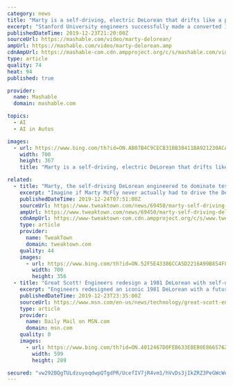 ```yaml
---
category: news
title: "Marty is a self-driving, electric DeLorean that drifts like a pro"
excerpt: "Stanford University engineers successfully made a converted 1981 DMC DeLorean (yes, the Back to the Future car) drift, twist, turn, and crush a kilometer-long obstacle course — without a driver ..."
publishedDateTime: 2019-12-23T21:20:00Z
sourceUrl: https://mashable.com/video/marty-delorean/
ampUrl: https://mashable.com/video/marty-delorean.amp
cdnAmpUrl: https://mashable-com.cdn.ampproject.org/c/s/mashable.com/video/marty-delorean.amp
type: article
quality: 74
heat: 94
published: true

provider:
  name: Mashable
  domain: mashable.com

topics:
  - AI
  - AI in Autos

images:
  - url: https://www.bing.com/th?id=ON.AB07B4C9CECB31BB38411BA921230ACA
    width: 700
    height: 367
    title: "Marty is a self-driving, electric DeLorean that drifts like a pro"

related:
  - title: "Marty, the self-driving DeLorean engineered to dominate test courses"
    excerpt: "Imagine if Marty McFly never actually had to drive the DeLorean in Back to the Future, imagine if the DeLorean just drove itself at 88mph. Standford Unversity engineers perhaps thought of the same thing and decided to make a 1981 DMC DeLorean be independent of its human driver. In the above video released onto the Stanford YouTube Channel ..."
    publishedDateTime: 2019-12-24T07:51:00Z
    sourceUrl: https://www.tweaktown.com/news/69450/marty-self-driving-delorean-engineered-dominate-test-courses/index.html
    ampUrl: https://www.tweaktown.com/news/69450/marty-self-driving-delorean-engineered-dominate-test-courses/amp.html
    cdnAmpUrl: https://www-tweaktown-com.cdn.ampproject.org/c/s/www.tweaktown.com/news/69450/marty-self-driving-delorean-engineered-dominate-test-courses/amp.html
    type: article
    provider:
      name: TweakTown
      domain: tweaktown.com
    quality: 44
    images:
      - url: https://www.bing.com/th?id=ON.52F5E43386CCA5D2216A99B854F84F0B
        width: 700
        height: 356
  - title: "Great Scott! Engineers redesign a 1981 DeLorean with self-driving and drifting capabilities using onboard computers and custom made suspension"
    excerpt: "Engineers redesigned an iconic 1981 DeLorean with a futuristic feature that Dr. Emmett Brown didn't think of -self-driving capabilities - and they successfully tested its drifting skills on an obstacle."
    publishedDateTime: 2019-12-23T23:35:00Z
    sourceUrl: https://www.msn.com/en-us/news/technology/great-scott-engineers-redesign-a-1981-delorean-with-self-driving-and-drifting-capabilities-using-onboard-computers-and-custom-made-suspension/ar-BBYhK3c?li=AA4Zoy
    type: article
    provider:
      name: Daily Mail on MSN.com
      domain: msn.com
    quality: 0
    images:
      - url: https://www.bing.com/th?id=ON.4012467D0FEB633EBEB0E8665762DFEA
        width: 599
        height: 289

secured: "vw292BQgTULdzuyoqdwpQTgdPR/UcefIV7jR4vm1/hVvDs3jIkZRZ3PeGWcWqqUX2fkgHM2dUmfz7g6T49gTKGGbPNKSKoM2YdwA1r6msgUJFbxz6bTHCzMbmXovQnUetJKCX3+ACcxkauguo93YhsYvq4Shu3SZhmk71PNC8Eg94T1KKAan0W4ysurc6dQVW2Y7SXqNSW5lTk0UQfe94i78QdQKw5eHpRJ8vn9oU7cGECOcDN/Hm1zX5DUTSxBCGaqfjCjUEB3/7HV4JxTc/Q==;QQUAUmEsRREK1Vywm248hw=="
---
```


